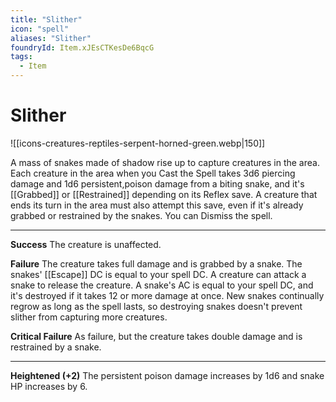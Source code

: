 ```yaml
---
title: "Slither"
icon: "spell"
aliases: "Slither"
foundryId: Item.xJEsCTKesDe6BqcG
tags:
  - Item
---
```


# Slither
![[icons-creatures-reptiles-serpent-horned-green.webp|150]]

A mass of snakes made of shadow rise up to capture creatures in the area. Each creature in the area when you Cast the Spell takes 3d6 piercing damage and 1d6 persistent,poison damage from a biting snake, and it's [[Grabbed]] or [[Restrained]] depending on its Reflex save. A creature that ends its turn in the area must also attempt this save, even if it's already grabbed or restrained by the snakes. You can Dismiss the spell.

* * *

**Success** The creature is unaffected.

**Failure** The creature takes full damage and is grabbed by a snake. The snakes' [[Escape]] DC is equal to your spell DC. A creature can attack a snake to release the creature. A snake's AC is equal to your spell DC, and it's destroyed if it takes 12 or more damage at once. New snakes continually regrow as long as the spell lasts, so destroying snakes doesn't prevent slither from capturing more creatures.

**Critical Failure** As failure, but the creature takes double damage and is restrained by a snake.

* * *

**Heightened (+2)** The persistent poison damage increases by 1d6 and snake HP increases by 6.
